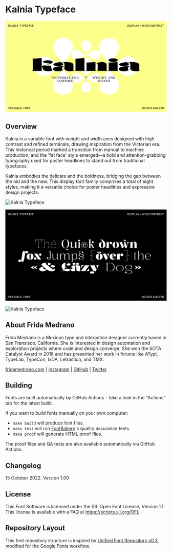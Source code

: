 # Kalnia Typeface

<!-- [![][Fontbakery]](https://fridamedrano.github.io/Kalnia-Typeface/fontbakery/fontbakery-report.html)
[![][Universal]](https://fridamedrano.github.io/Kalnia-Typeface/fontbakery/fontbakery-report.html)
[![][GF Profile]](https://fridamedrano.github.io/Kalnia-Typeface/fontbakery/fontbakery-report.html)
[![][Outline Correctness]](https://fridamedrano.github.io/Kalnia-Typeface/fontbakery/fontbakery-report.html)
[![][Shaping]](https://fridamedrano.github.io/Kalnia-Typeface/fontbakery/fontbakery-report.html) -->

[Fontbakery]: https://img.shields.io/endpoint?url=https%3A%2F%2Fraw.githubusercontent.com%2Ffridamedrano%2FKalnia-Typeface%2Fgh-pages%2Fbadges%2Foverall.json
[GF Profile]: https://img.shields.io/endpoint?url=https%3A%2F%2Fraw.githubusercontent.com%2Ffridamedrano%2FKalnia-Typeface%2Fgh-pages%2Fbadges%2FGoogleFonts.json
[Outline Correctness]: https://img.shields.io/endpoint?url=https%3A%2F%2Fraw.githubusercontent.com%2Ffridamedrano%2FKalnia-Typeface%2Fgh-pages%2Fbadges%2FOutlineCorrectnessChecks.json
[Shaping]: https://img.shields.io/endpoint?url=https%3A%2F%2Fraw.githubusercontent.com%2Ffridamedrano%2FKalnia-Typeface%2Fgh-pages%2Fbadges%2FShapingChecks.json
[Universal]: https://img.shields.io/endpoint?url=https%3A%2F%2Fraw.githubusercontent.com%2Ffridamedrano%2FKalnia-Typeface%2Fgh-pages%2Fbadges%2FUniversal.json

![Kalnia Typeface](documentation/KalniaTypeface-01.png)

## Overview

Kalnia is a variable font with weight and width axes designed with high contrast and refined terminals, drawing inspiration from the Victorian era. This historical period marked a transition from manual to machine production, and the 'fat face' style emerged—a bold and attention-grabbing typography used for poster headlines to stand out from traditional typefaces. 

Kalnia embodies the delicate and the boldness, bridging the gap between the old and the new. This display font family comprises a total of eight styles, making it a versatile choice for poster headlines and expressive design projects.

![Kalnia Typeface](documentation/KalniaTypeface-03.gif)

![Kalnia Typeface](documentation/KalniaTypeface-02.png)

![Kalnia Typeface](documentation/KalniaTypeface-04.gif)


## About Frida Medrano

Frida Medrano is a Mexican type and interaction designer currently based in San Fransisco, California. She is interested in design automation and exploration projects where code and design converge. She won the SOTA Catalyst Award in 2018 and has presented her work in forums like ATypI, TypeLab, TypeCon, IxDA, Letrástica, and TMX.

[fridamedrano.com](http://www.fridamedrano.com) | [Instagram](https://www.instagram.com/fridaemg) | [GitHub](https://github.com/fridamedrano) | [Twitter](https://twitter.com/fridaemg)


## Building

Fonts are built automatically by GitHub Actions - take a look in the "Actions" tab for the latest build.

If you want to build fonts manually on your own computer:

* `make build` will produce font files.
* `make test` will run [FontBakery](https://github.com/googlefonts/fontbakery)'s quality assurance tests.
* `make proof` will generate HTML proof files.

The proof files and QA tests are also available automatically via GitHub Actions.

## Changelog

15 October 2022. Version 1.00

## License

This Font Software is licensed under the SIL Open Font License, Version 1.1.
This license is available with a FAQ at
https://scripts.sil.org/OFL

## Repository Layout

This font repository structure is inspired by [Unified Font Repository v0.3](https://github.com/unified-font-repository/Unified-Font-Repository), modified for the Google Fonts workflow.
